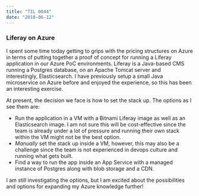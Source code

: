 ```yaml
---
title: "TIL 0044"
date: "2018-06-12"
---
```


### Liferay on Azure

I spent some time today getting to grips with the pricing structures on Azure in terms of putting together a proof of concept for running a Liferay application in our Azure PoC environments. Liferay is a Java-based CMS running a Postgres database, on an Apache Tomcat server and interestingly, Elasticsearch. I have previously setup a small Java microservice on Azure before and enjoyed the experience, so this has been an interesting exercise. 

At present, the decision we face is how to set the stack up. The options as I see them are: 

* Run the application in a VM with a Bitnami Liferay image as well as an Elasticsearch image. I am not sure this will be cost-effective since the team is already under a lot of pressure and running their own stack within the VM might not be the best option. 
* *Manually* set the stack up inside a VM, however, this may also be a challenge since the team is not experienced in devops culture and running what gets built. 
* Find a way to run the app inside an App Service with a managed instance of Postgres along with blob storage and a CDN. 

I am still investigating the options, but I am excited about the possibilities and options for expanding my Azure knowledge further! 
